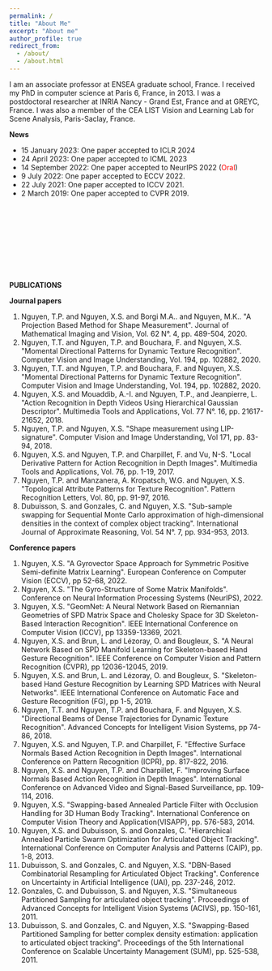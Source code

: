 ```yaml
---
permalink: /
title: "About Me"
excerpt: "About me"
author_profile: true
redirect_from: 
  - /about/
  - /about.html
---
```


I am an associate professor at ENSEA graduate school, France. I received my PhD in computer science at Paris 6, France, in 2013. I was a postdoctoral researcher at INRIA Nancy - Grand Est, France and at GREYC, France. I was also a member of the CEA LIST Vision and Learning Lab for Scene Analysis, Paris-Saclay, France.


**News**
* 15 January 2023: One paper accepted to ICLR 2024
* 24 April 2023: One paper accepted to ICML 2023
* 14 September 2022: One paper accepted to NeurIPS 2022 (<span style="color:red">Oral</span>)
* 9 July 2022: One paper accepted to ECCV 2022.
* 22 July 2021: One paper accepted to ICCV 2021.
* 2 March 2019: One paper accepted to CVPR 2019.

<br />
<br />
<br />
<br />
<br />
<br />
<br />
<br />

**PUBLICATIONS**

**Journal papers**
1. Nguyen, T.P. and Nguyen, X.S. and Borgi M.A.. and Nguyen, M.K.. "A Projection Based Method for Shape Measurement". Journal of Mathematical Imaging and Vision, Vol. 62 N°. 4, pp. 489-504, 2020.
2. Nguyen, T.T. and Nguyen, T.P. and Bouchara, F. and Nguyen, X.S. "Momental Directional Patterns for Dynamic Texture Recognition". Computer Vision and Image Understanding, Vol. 194, pp. 102882, 2020.
3. Nguyen, T.T. and Nguyen, T.P. and Bouchara, F. and Nguyen, X.S. "Momental Directional Patterns for Dynamic Texture Recognition". Computer Vision and Image Understanding, Vol. 194, pp. 102882, 2020.
4. Nguyen, X.S. and Mouaddib, A.-I. and Nguyen, T.P., and Jeanpierre, L. "Action Recognition in Depth Videos Using Hierarchical Gaussian Descriptor". Multimedia Tools and Applications, Vol. 77 N°. 16, pp. 21617-21652, 2018.
5. Nguyen, T.P. and Nguyen, X.S. "Shape measurement using LIP-signature". Computer Vision and Image Understanding, Vol 171, pp. 83-94, 2018.
6. Nguyen, X.S. and Nguyen, T.P. and Charpillet, F. and Vu, N-S. "Local Derivative Pattern for Action Recognition in Depth Images". Multimedia Tools and Applications, Vol. 76, pp. 1-19, 2017.
7. Nguyen, T.P. and Manzanera, A. Kropatsch, W.G. and Nguyen, X.S. "Topological Attribute Patterns for Texture Recognition". Pattern Recognition Letters, Vol. 80, pp. 91-97, 2016.
8. Dubuisson, S. and Gonzales, C. and Nguyen, X.S. "Sub-sample swapping for Sequential Monte Carlo approximation of high-dimensional densities in the context of complex object tracking". International Journal of Approximate Reasoning, Vol. 54 N°. 7, pp. 934-953, 2013.

**Conference papers**
1. Nguyen, X.S. "A Gyrovector Space Approach for Symmetric Positive Semi-definite Matrix Learning". European Conference on Computer Vision (ECCV), pp 52-68, 2022.
2. Nguyen, X.S. "The Gyro-Structure of Some Matrix Manifolds". Conference on Neural Information Processing Systems (NeurIPS), 2022.
3. Nguyen, X.S. "GeomNet: A Neural Network Based on Riemannian Geometries of SPD Matrix Space and Cholesky Space for 3D Skeleton-Based Interaction Recognition". IEEE International Conference on Computer Vision (ICCV), pp 13359-13369, 2021.
4. Nguyen, X.S. and Brun, L. and Lézoray, O. and Bougleux, S. "A Neural Network Based on SPD Manifold Learning for Skeleton-based Hand Gesture Recognition". IEEE Conference on Computer Vision and Pattern Recognition (CVPR), pp 12036-12045, 2019.
5. Nguyen, X.S. and Brun, L. and Lézoray, O. and Bougleux, S. "Skeleton-based Hand Gesture Recognition by Learning SPD Matrices with Neural Networks". IEEE International Conference on Automatic Face and Gesture Recognition (FG), pp 1-5, 2019.
6. Nguyen, T.T. and Nguyen, T.P. and Bouchara, F. and Nguyen, X.S. "Directional Beams of Dense Trajectories for Dynamic Texture Recognition". Advanced Concepts for Intelligent Vision Systems, pp 74-86, 2018.
7. Nguyen, X.S. and Nguyen, T.P. and Charpillet, F. "Effective Surface Normals Based Action Recognition in Depth Images". International Conference on Pattern Recognition (ICPR), pp. 817-822, 2016.
8. Nguyen, X.S. and Nguyen, T.P. and Charpillet, F. "Improving Surface Normals Based Action Recognition in Depth Images". International Conference on Advanced Video and Signal-Based Surveillance, pp. 109-114, 2016.
9. Nguyen, X.S. "Swapping-based Annealed Particle Filter with Occlusion Handling for 3D Human Body Tracking". International Conference on Computer Vision Theory and Application(VISAPP), pp. 576-583, 2014.
10. Nguyen, X.S. and Dubuisson, S. and Gonzales, C. "Hierarchical Annealed Particle Swarm Optimization for Articulated Object Tracking". International Conference on Computer Analysis and Patterns (CAIP), pp. 1-8, 2013.
11. Dubuisson, S. and Gonzales, C. and Nguyen, X.S. "DBN-Based Combinatorial Resampling for Articulated Object Tracking". Conference on Uncertainty in Artificial Intelligence (UAI), pp. 237-246, 2012.
12. Gonzales, C. and Dubuisson, S. and Nguyen, X.S. "Simultaneous Partitioned Sampling for articulated object tracking". Proceedings of Advanced Concepts for Intelligent Vision Systems (ACIVS), pp. 150-161, 2011.
13. Dubuisson, S. and Gonzales, C. and Nguyen, X.S. "Swapping-Based Partitioned Sampling for better complex density estimation: application to articulated object tracking". Proceedings of the 5th International Conference on Scalable Uncertainty Management (SUM), pp. 525-538, 2011.
